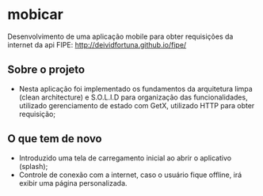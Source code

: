 # mobicar

Desenvolvimento de uma aplicação mobile para obter requisições da internet da api FIPE: http://deividfortuna.github.io/fipe/

## Sobre o projeto

- Nesta aplicação foi implementado os fundamentos da arquitetura limpa (clean architecture) e S.O.L.I.D para organização das funcionalidades, utilizado gerenciamento de estado com GetX, utilizado HTTP para obter requisição;

## O que tem de novo
- Introduzido uma tela de carregamento inicial ao abrir o aplicativo (splash);
- Controle de conexão com a internet, caso o usuário fique offline, irá exibir uma página personalizada.

